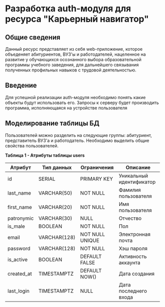 # Разработка auth-модуля для ресурса "Карьерный навигатор"
## Общие сведения
Данный ресурс представляет из себя web-приложение, которое объеденяет абитуриентов, ВУЗ'ы и работодателей, нацеленное на развитие у обучающихся осознанного выбора образовательной программы учебного заведения, для дальнейшего связывания полученных профильных навыков с трудовой деятельностью.

## Введение
Для успешной реализации auth-модуля необходимо понять какие объекты будут использовать его. Запросы к серверу будет производить программа, исполняющаяся на устройстве пользователя

## Моделирование таблицы БД
Пользователей можно разделить на следующие группы: абитуриент, представитель ВУЗ'а и работодатель. Необходимо выделить общие свойства пользователей.

**Таблица 1 - Атрибуты таблицы users**

| Атрибут       | Тип данных                     | Ограничения    | Описание                     |
|---------------|--------------------------------|----------------|------------------------------|
| id            | SERIAL                         | PRIMARY KEY    | Уникальный идентификатор     |
| last_name     | VARCHAR(50)                    | NOT NULL       | Фамилия пользователя         |
| first_name    | VARCHAR(20)                    | NOT NULL       | Имя пользователя             |
| patronymic    | VARCHAR(30)                    | NULL           | Отчество                     |
| is_male       | BOOLEAN                        | NOT NULL       | Пол                          |
| email         | VARCHAR(128)                   | NOT NULL UNIQUE| Электронная почта            |
| password      | VARCHAR(128)                   | NOT NULL       | Хэш пароля                   |
| is_active     | BOOLEAN                        | DEFAULT FALSE  | Активность аккаунта          |
| created_at    | TIMESTAMPTZ                    | DEFAULT NOW()  | Дата создания                |
| last_login    | TIMESTAMPTZ                    | NULL           | Дата последнего входа        |